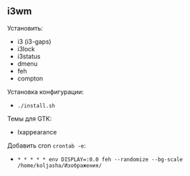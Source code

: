 ## i3wm

Установить:
* i3 (i3-gaps)
* i3lock
* i3status
* dmenu
* feh
* compton

Установка конфигурации:
* `./install.sh`

Темы для GTK:
* lxappearance

Добавить cron `crontab -e`:
* `* * * * * env DISPLAY=:0.0 feh --randomize --bg-scale /home/koljasha/Изображения/`

